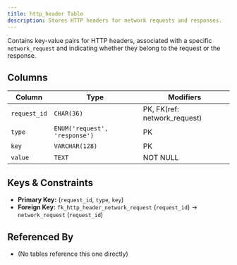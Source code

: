 ```yaml
---
title: http_header Table
description: Stores HTTP headers for network requests and responses.
---
```


Contains key-value pairs for HTTP headers, associated with a specific `network_request` and indicating whether they belong to the request or the response.

## Columns

| Column        | Type          | Modifiers                   |
|---------------|---------------|-----------------------------|
| `request_id`  | `CHAR(36)`    | PK, FK(ref: network_request)|
| `type`        | `ENUM('request', 'response')` | PK                          |
| `key`         | `VARCHAR(128)`| PK                          |
| `value`       | `TEXT`        | NOT NULL                    |

## Keys & Constraints

- **Primary Key:** (`request_id`, `type`, `key`)
- **Foreign Key:** `fk_http_header_network_request` (`request_id`) -> `network_request` (`request_id`)

## Referenced By

- (No tables reference this one directly) 